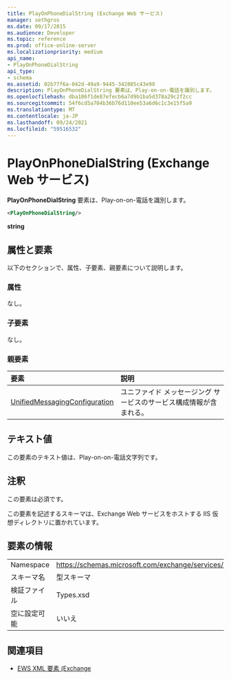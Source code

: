 ```yaml
---
title: PlayOnPhoneDialString (Exchange Web サービス)
manager: sethgros
ms.date: 09/17/2015
ms.audience: Developer
ms.topic: reference
ms.prod: office-online-server
ms.localizationpriority: medium
api_name:
- PlayOnPhoneDialString
api_type:
- schema
ms.assetid: 02b77f6a-042d-49a9-9445-342885c43e99
description: PlayOnPhoneDialString 要素は、Play-on-on-電話を識別します。
ms.openlocfilehash: dba106f1de87efecb6a7d9b1ba5d378a29c2f2cc
ms.sourcegitcommit: 54f6cd5a704b36b76d110ee53a6d6c1c3e15f5a9
ms.translationtype: MT
ms.contentlocale: ja-JP
ms.lasthandoff: 09/24/2021
ms.locfileid: "59516532"
---
```

# <a name="playonphonedialstring-exchange-web-services"></a>PlayOnPhoneDialString (Exchange Web サービス)

**PlayOnPhoneDialString** 要素は、Play-on-on-電話を識別します。 
  
```XML
<PlayOnPhoneDialString/>
```

 **string**
## <a name="attributes-and-elements"></a>属性と要素

以下のセクションで、属性、子要素、親要素について説明します。
  
### <a name="attributes"></a>属性

なし。
  
### <a name="child-elements"></a>子要素

なし。
  
### <a name="parent-elements"></a>親要素

|**要素**|**説明**|
|:-----|:-----|
|[UnifiedMessagingConfiguration](unifiedmessagingconfiguration.md) <br/> |ユニファイド メッセージング サービスのサービス構成情報が含まれる。  <br/> |
   
## <a name="text-value"></a>テキスト値

この要素のテキスト値は、Play-on-on-電話文字列です。
  
## <a name="remarks"></a>注釈

この要素は必須です。
  
この要素を記述するスキーマは、Exchange Web サービスをホストする IIS 仮想ディレクトリに置かれています。
  
## <a name="element-information"></a>要素の情報

|||
|:-----|:-----|
|Namespace  <br/> |https://schemas.microsoft.com/exchange/services/2006/types  <br/> |
|スキーマ名  <br/> |型スキーマ  <br/> |
|検証ファイル  <br/> |Types.xsd  <br/> |
|空に設定可能  <br/> |いいえ  <br/> |
   
## <a name="see-also"></a>関連項目



- [EWS XML 要素 (Exchange](ews-xml-elements-in-exchange.md)

